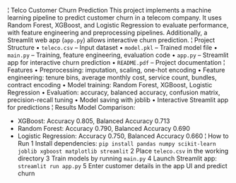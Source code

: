 ¦ Telco Customer Churn Prediction
This project implements a machine learning pipeline to predict customer churn in a telecom
company. It uses Random Forest, XGBoost, and Logistic Regression to evaluate performance, with
feature engineering and preprocessing pipelines. Additionally, a Streamlit web app (`app.py`) allows
interactive churn prediction.
¦ Project Structure
• `teleco.csv` – Input dataset
• `model.pkl` – Trained model file
• `main.py` – Training, feature engineering, evaluation code
• `app.py` – Streamlit app for interactive churn prediction
• `README.pdf` – Project documentation
¦ Features
• Preprocessing: imputation, scaling, one-hot encoding
• Feature engineering: tenure bins, average monthly cost, service count, bundles, contract
encoding
• Model training: Random Forest, XGBoost, Logistic Regression
• Evaluation: accuracy, balanced accuracy, confusion matrix, precision-recall tuning
• Model saving with joblib
• Interactive Streamlit app for predictions
¦ Results
Model Comparison:
- XGBoost: Accuracy 0.805, Balanced Accuracy 0.713
- Random Forest: Accuracy 0.790, Balanced Accuracy 0.690
- Logistic Regression: Accuracy 0.750, Balanced Accuracy 0.660
¦ How to Run
1 Install dependencies: `pip install pandas numpy scikit-learn joblib xgboost matplotlib streamlit`
2 Place `teleco.csv` in the working directory
3 Train models by running `main.py`
4 Launch Streamlit app: `streamlit run app.py`
5 Enter customer details in the app UI and predict churn
